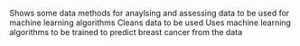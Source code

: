 Shows some data methods for anaylsing and assessing data to be used for machine learning algorithms 
Cleans data to be used
Uses machine learning algorithms to be trained to predict breast cancer from the data 
